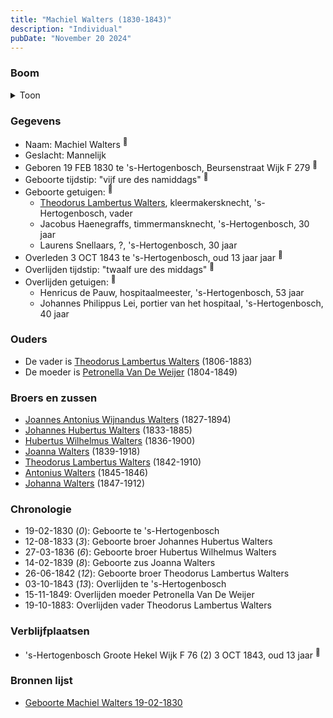 ```yaml
---
title: "Machiel Walters (1830-1843)"
description: "Individual"
pubDate: "November 20 2024"
---
```


### Boom
<details><summary>Toon</summary>

![test](https://www.plantuml.com/plantuml/svg/ZP9FJm8n4CNl_HGJENWYMTXLMKBGeBlHH8L4eaVItOvifTkIJeaXXk_k8EkVg45lpVIzlj_Cz8o2z65L6q4BRPVIoneAMIxctgsiEdV6UGXUMk8hj45KMY6KsfS6TsUibs4DDTO5UjgLAA175zPB55zUBOqaWXS102Fd5VfffSk5HQB1e9RQ3eSGYuqGXp1vYoAnSnnCAtJA-HN1jToc13uzICCXT02Iu2gAebuFe9N5-L4-ueYNHur6RM3GBsIndXKk18Fz8NHEu2wRGASN7SFf5nKjLiRCf5MpqZkYmZ7LLfx2-7pAybuCXzI-v6WtHriuAYicRV0c63mRZ95mBorS83oWVaB_oPOoMpxAuYpUmzPDch0e-HVR4ToExrcUf7lO1lrdL4hR-TRHQHpTupUqdD6wARICdbTXpVpkcV4seXbdkzqeHDF3Pw5nSe6lEb4YtkDkP5anz_Vji0G-TloFBQMGPoC6ZQEVhVqvcBWPO_BhpiGPMiM__HK0)
</details>

### Gegevens
- Naam: Machiel Walters <sup><a href="../s00138/" style="text-decoration:none" title="Geboorte Machiel Walters 19-02-1830">:link:</a></sup>
- Geslacht: Mannelijk
- Geboren 19 FEB 1830 te 's-Hertogenbosch, Beursenstraat Wijk F 279 <sup><a href="../s00138/" style="text-decoration:none" title="Geboorte Machiel Walters 19-02-1830">:link:</a></sup>
- Geboorte tijdstip: "vijf ure des namiddags" <sup><a href="../s00138/" style="text-decoration:none" title="Geboorte Machiel Walters 19-02-1830">:link:</a></sup>
- Geboorte getuigen: <sup><a href="../s00138/" style="text-decoration:none" title="Geboorte Machiel Walters 19-02-1830">:link:</a></sup>
  - [Theodorus Lambertus Walters](../i00088/), kleermakersknecht, \'s-Hertogenbosch, vader
  - Jacobus Haenegraffs, timmermansknecht, \'s-Hertogenbosch, 30 jaar
  - Laurens Snellaars, \?, \'s-Hertogenbosch, 30 jaar
- Overleden 3 OCT 1843 te 's-Hertogenbosch, oud 13 jaar jaar <sup><a href="../s00142/" style="text-decoration:none" title="Overlijden Machiel Walters 03-10-1843">:link:</a></sup>
- Overlijden tijdstip: "twaalf ure des middags" <sup><a href="../s00142/" style="text-decoration:none" title="Overlijden Machiel Walters 03-10-1843">:link:</a></sup>
- Overlijden getuigen: <sup><a href="../s00142/" style="text-decoration:none" title="Overlijden Machiel Walters 03-10-1843">:link:</a></sup>
  - Henricus de Pauw, hospitaalmeester, \'s-Hertogenbosch, 53 jaar
  - Johannes Philippus Lei, portier van het hospitaal, \'s-Hertogenbosch, 40 jaar

### Ouders
- De vader is [Theodorus Lambertus Walters](../i00088/) (1806-1883)
- De moeder is [Petronella Van De Weijer](../i00089/) (1804-1849)

### Broers en zussen
- [Joannes Antonius Wijnandus Walters](../i00103/) (1827-1894)
- [Johannes Hubertus Walters](../i00079/) (1833-1885)
- [Hubertus Wilhelmus Walters](../i00105/) (1836-1900)
- [Joanna Walters](../i00106/) (1839-1918)
- [Theodorus Lambertus Walters](../i00107/) (1842-1910)
- [Antonius Walters](../i00108/) (1845-1846)
- [Johanna Walters](../i00109/) (1847-1912)

### Chronologie
- 19-02-1830 (<i>0</i>): Geboorte te 's-Hertogenbosch
- 12-08-1833 (<i>3</i>): Geboorte broer Johannes Hubertus Walters
- 27-03-1836 (<i>6</i>): Geboorte broer Hubertus Wilhelmus Walters
- 14-02-1839 (<i>8</i>): Geboorte zus Joanna Walters
- 26-06-1842 (<i>12</i>): Geboorte broer Theodorus Lambertus Walters
- 03-10-1843 (<i>13</i>): Overlijden te 's-Hertogenbosch
- 15-11-1849: Overlijden moeder Petronella Van De Weijer
- 19-10-1883: Overlijden vader Theodorus Lambertus Walters

### Verblijfplaatsen
- 's-Hertogenbosch Groote Hekel Wijk F 76 (2) 3 OCT 1843, oud 13 jaar  <sup><a href="../s00142/" style="text-decoration:none" title="Overlijden Machiel Walters 03-10-1843">:link:</a></sup>

### Bronnen lijst
- [Geboorte Machiel Walters 19-02-1830](../s00138/)